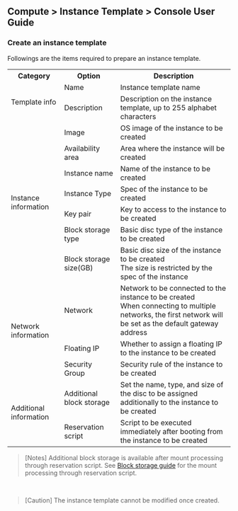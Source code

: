## Compute > Instance Template > Console User Guide

### Create an instance template
Followings are the items required to prepare an instance template.

<table class="it">
  <tr>
    <th>Category</th>
    <th>Option</th>
    <th>Description</th>
  </tr>
  <tr>
    <td rowspan="2">Template info</td>
    <td>Name</td>
    <td>Instance template name</td>
  </tr>
  <tr>
    <td>Description</td>
    <td>Description on the instance template, up to 255 alphabet characters</td>
  </tr>
  <tr>
    <td rowspan="7">Instance information</td>
    <td>Image</td>
    <td>OS image of the instance to be created</td>
  </tr>
  <tr>
    <td>Availability area</td>
    <td>Area where the instance will be created</td>
  </tr>
  <tr>
    <td>Instance name</td>
    <td>Name of the instance to be created</td>
  </tr>
  <tr>
    <td>Instance Type</td>
    <td>Spec of the instance to be created</td>
  </tr>
  <tr>
    <td>Key pair</td>
    <td>Key to access to the instance to be created</td>
  </tr>  
  <tr>
    <td>Block storage type</td>
    <td>Basic disc type of the instance to be created</td>
  </tr>
  <tr>
    <td>Block storage size(GB)</td>
    <td>Basic disc size of the instance to be created<br>The size is restricted by the spec of the instance</td>
  </tr>
  <tr>
    <td rowspan="3">Network information</td>
    <td>Network</td>
    <td>Network to be connected to the instance to be created<br>When connecting to multiple networks, the first network will be set as the default gateway address</td>
  </tr>
  <tr>
    <td>Floating IP</td>
    <td>Whether to assign a floating IP to the instance to be created</td>
  </tr>
  <tr>
    <td>Security Group</td>
    <td>Security rule of the instance to be created</td>
  </tr>
  <tr>
    <td rowspan="2">Additional information</td>
    <td>Additional block storage</td>
    <td>Set the name, type, and size of the disc to be assigned additionally to the instance to be created</td>
  </tr>   
  <tr>
    <td>Reservation script</td>
    <td>Script to be executed immediately after booting from the instance to be created</td>
  </tr>
</table>

> [Notes]
> Additional block storage is available after mount processing through reservation script. See [Block storage guide](/Storage/Block%20Storage/ko/overview/#_2) for the mount processing through reservation script.
<br/>

> [Caution]
> The instance template cannot be modified once created.
